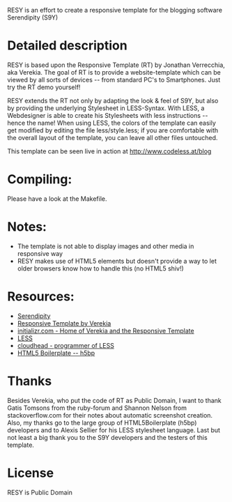 RESY is an effort to create a responsive template for the blogging software Serendipity (S9Y)


# Detailed description

RESY is based upon the Responsive Template (RT) by Jonathan Verrecchia, aka Verekia. The goal of RT is to provide a website-template which can be viewed by all sorts of devices -- from standard PC's to Smartphones. Just try the RT demo yourself!

RESY extends the RT not only by adapting the look & feel of S9Y, but also by providing the underlying Stylesheet in LESS-Syntax. With LESS, a Webdesigner is able to create his Stylesheets with less instructions -- hence the name! 
When using LESS, the colors of the template can easily get modified by editing the file less/style.less; if you are comfortable with the overall layout of the template, you can leave all other files untouched.

This template can be seen live in action at http://www.codeless.at/blog


# Compiling:

Please have a look at the Makefile.


# Notes:

  - The template is not able to display images and other media in responsive way
  - RESY makes use of HTML5 elements but doesn't provide a way to let older browsers know how to handle this (no HTML5 shiv!)


# Resources:

  - [Serendipity](http://www.s9y.org/)
  - [Responsive Template by Verekia](http://www.initializr.com/try)
  - [initializr.com - Home of Verekia and the Responsive Template](http://www.initializr.com/)
  - [LESS](http://lesscss.org/)
  - [cloudhead - programmer of LESS](http://cloudhead.io/)
  - [HTML5 Boilerplate -- h5bp](http://www.html5boilerplate.com/)


# Thanks

Besides Verekia, who put the code of RT as Public Domain, I want to thank Gatis Tomsons from the ruby-forum and Shannon Nelson from stackoverflow.com for their notes about automatic screenshot creation.
Also, my thanks go to the large group of HTML5Boilerplate (h5bp) developers and to Alexis Sellier for his LESS stylesheet language.
Last but not least a big thank you to the S9Y developers and the testers of this template.


# License

RESY is Public Domain
